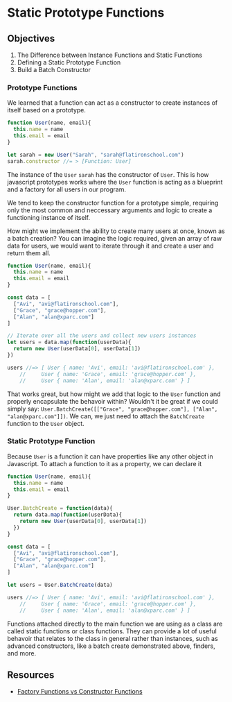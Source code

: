 # Static Prototype Functions

## Objectives

1. The Difference between Instance Functions and Static Functions
2. Defining a Static Prototype Function
3. Build a Batch Constructor

### Prototype Functions

We learned that a function can act as a constructor to create instances of itself based on a prototype.

```js
function User(name, email){
  this.name = name
  this.email = email
}

let sarah = new User("Sarah", "sarah@flatironschool.com")
sarah.constructor //= > [Function: User]
```

The instance of the `User` `sarah` has the constructor of `User`. This is how javascript prototypes works where the `User` function is acting as a blueprint and a factory for all users in our program.

We tend to keep the constructor function for a prototype simple, requiring only the most common and neccessary arguments and logic to create a functioning instance of itself.

How might we implement the ability to create many users at once, known as a batch creation? You can imagine the logic required, given an array of raw data for users, we would want to iterate through it and create a user and return them all.

```js
function User(name, email){
  this.name = name
  this.email = email
}

const data = [
  ["Avi", "avi@flatironschool.com"],
  ["Grace", "grace@hopper.com"],
  ["Alan", "alan@xparc.com"]
]

// Iterate over all the users and collect new users instances
let users = data.map(function(userData){
  return new User(userData[0], userData[1])
})

users //=> [ User { name: 'Avi', email: 'avi@flatironschool.com' },
    //     User { name: 'Grace', email: 'grace@hopper.com' },
    //     User { name: 'Alan', email: 'alan@xparc.com' } ]
```

That works great, but how might we add that logic to the `User` function and properly encapsulate the behavoir within? Wouldn't it be great if we could simply say: `User.BatchCreate([["Grace", "grace@hopper.com"], ["Alan", "alan@xparc.com"]])`. We can, we just need to attach the `BatchCreate` function to the `User` object.

### Static Prototype Function

Because `User` is a function it can have properties like any other object in Javascript. To attach a function to it as a property, we can declare it

```js
function User(name, email){
  this.name = name
  this.email = email
}

User.BatchCreate = function(data){
  return data.map(function(userData){
    return new User(userData[0], userData[1])
  })
}

const data = [
  ["Avi", "avi@flatironschool.com"],
  ["Grace", "grace@hopper.com"],
  ["Alan", "alan@xparc.com"]
]

let users = User.BatchCreate(data)

users //=> [ User { name: 'Avi', email: 'avi@flatironschool.com' },
    //     User { name: 'Grace', email: 'grace@hopper.com' },
    //     User { name: 'Alan', email: 'alan@xparc.com' } ]
```

Functions attached directly to the main function we are using as a class are called static functions or class functions. They can provide a lot of useful behavoir that relates to the class in general rather than instances, such as advanced constructors, like a batch create demonstrated above, finders, and more.

## Resources

* [Factory Functions vs Constructor Functions](https://medium.com/javascript-scene/javascript-factory-functions-vs-constructor-functions-vs-classes-2f22ceddf33e)